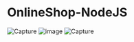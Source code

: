 ﻿# OnlineShop-NodeJS
![Capture](https://user-images.githubusercontent.com/54545364/90010605-c7a02880-dca8-11ea-9120-ec314f61ce57.PNG)
![image](https://user-images.githubusercontent.com/54545364/90010690-f1594f80-dca8-11ea-86e7-921a6592648c.png)
![Capture](https://user-images.githubusercontent.com/54545364/90010762-1bab0d00-dca9-11ea-9c04-a1948f4ddb83.PNG)

